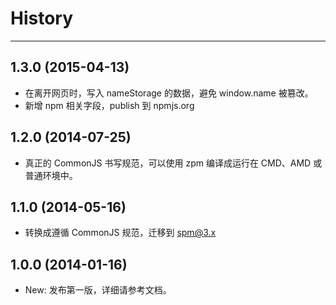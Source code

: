 # History

----

## 1.3.0 (2015-04-13)

* 在离开网页时，写入 nameStorage 的数据，避免 window.name 被篡改。
* 新增 npm 相关字段，publish 到 npmjs.org

## 1.2.0 (2014-07-25)

* 真正的 CommonJS 书写规范，可以使用 zpm 编译成运行在 CMD、AMD 或普通环境中。

## 1.1.0 (2014-05-16)

* 转换成遵循 CommonJS 规范，迁移到 spm@3.x

## 1.0.0 (2014-01-16)

* New: 发布第一版，详细请参考文档。
